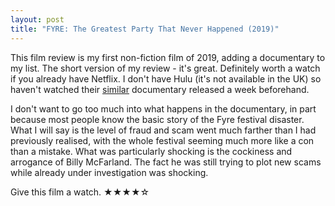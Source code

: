 ```yaml
---
layout: post
title: "FYRE: The Greatest Party That Never Happened (2019)"
---
```


This film review is my first non-fiction film of 2019, adding a documentary to my list. The short version of my review - it's great. Definitely worth a watch if you already have Netflix. I don't have Hulu (it's not available in the UK) so haven't watched their [similar](https://en.wikipedia.org/wiki/Fyre_Fraud) documentary released a week beforehand.

I don't want to go too much into what happens in the documentary, in part because most people know the basic story of the Fyre festival disaster. What I will say is the level of fraud and scam went much farther than I had previously realised, with the whole festival seeming much more like a con than a mistake. What was particularly shocking is the cockiness and arrogance of Billy McFarland. The fact he was still trying to plot new scams while already under investigation was shocking.

Give this film a watch. ★★★★☆